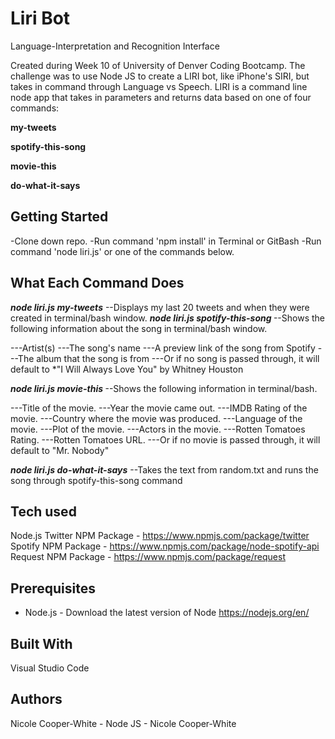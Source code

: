 # Liri Bot
Language-Interpretation and Recognition Interface

Created during Week 10 of University of Denver Coding Bootcamp. The challenge was to use Node JS to create a LIRI bot, like iPhone's SIRI, but takes in command through Language vs Speech. LIRI is a command line node app that takes in parameters and returns data based on one of four commands:

**my-tweets**

**spotify-this-song**

**movie-this**

**do-what-it-says**

## Getting Started
-Clone down repo.
-Run command 'npm install' in Terminal or GitBash
-Run command 'node liri.js' or one of the commands below.

## What Each Command Does
***node liri.js my-tweets***
--Displays my last 20 tweets and when they were created in terminal/bash window.
***node liri.js spotify-this-song <song name>***
--Shows the following information about the song in terminal/bash window.

---Artist(s)
---The song's name
---A preview link of the song from Spotify
---The album that the song is from
---Or if no song is passed through, it will default to *"I Will Always Love You" by Whitney Houston

***node liri.js movie-this <movie name>***
--Shows the following information in terminal/bash.

---Title of the movie.
---Year the movie came out.
---IMDB Rating of the movie.
---Country where the movie was produced.
---Language of the movie.
---Plot of the movie.
---Actors in the movie.
---Rotten Tomatoes Rating.
---Rotten Tomatoes URL.
---Or if no movie is passed through, it will default to "Mr. Nobody"

***node liri.js do-what-it-says***
--Takes the text from random.txt and runs the song through spotify-this-song command

## Tech used
Node.js
Twitter NPM Package - https://www.npmjs.com/package/twitter
Spotify NPM Package - https://www.npmjs.com/package/node-spotify-api
Request NPM Package - https://www.npmjs.com/package/request

## Prerequisites
- Node.js - Download the latest version of Node https://nodejs.org/en/

## Built With
Visual Studio Code

## Authors
Nicole Cooper-White - Node JS - Nicole Cooper-White
